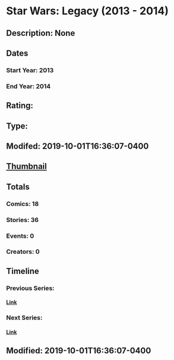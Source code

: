 # Star Wars: Legacy (2013 - 2014)
## Description: None
## Dates
### Start Year: 2013
### End Year: 2014
## Rating: 
## Type: 
## Modifed: 2019-10-01T16:36:07-0400
## [Thumbnail](http://i.annihil.us/u/prod/marvel/i/mg/3/30/5d93806e0b008.jpg)
## Totals
### Comics: 18
### Stories: 36
### Events: 0
### Creators: 0
## Timeline
### Previous Series: 
#### [Link]()
### Next Series: 
#### [Link]()
## Modified: 2019-10-01T16:36:07-0400